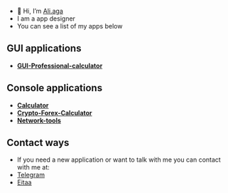 - 👋 Hi, I’m [Ali.aga](https://github.com/AliAgaAbd)
- I am a app designer
- You can see a list of my apps below
## GUI applications
- **[GUI-Professional-calculator](https://github.com/AliAgaAbd/GUI-Professional-calculator)**
## Console applications
- **[Calculator](https://github.com/AliAgaAbd/Calculator)**
- **[Crypto-Forex-Calculator](https://github.com/AliAgaAbd/Crypto-Forex-Calculator)**
- **[Network-tools](https://github.com/AliAgaAbd/Network-tools)**
## Contact ways
- If you need a new application or want to talk with me you can contact with me at:
- [Telegram](https://T.me/Ali_aga_Electronic88)
- [Eitaa](https://eitaa.com/Ali_aga_Electronic88)
<!---
AliAgaAbd/AliAgaAbd is a ✨ special ✨ repository because its `README.md` (this file) appears on your GitHub profile.
You can click the Preview link to take a look at your changes.
--->
